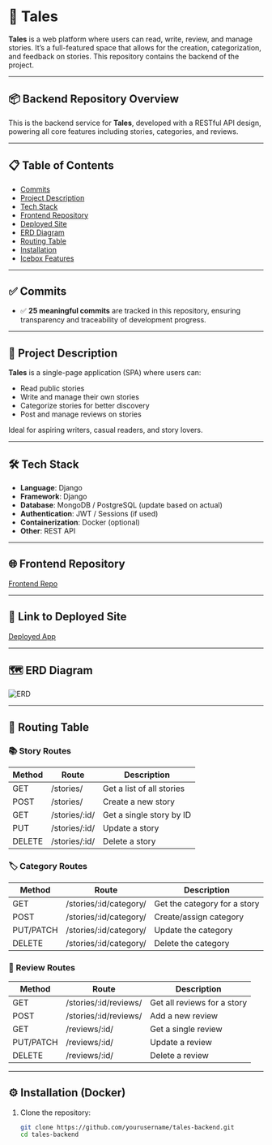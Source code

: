 # 📖 Tales

**Tales** is a web platform where users can read, write, review, and manage stories. It’s a full-featured space that allows for the creation, categorization, and feedback on stories. This repository contains the backend of the project.

---

## 📦 Backend Repository Overview

This is the backend service for **Tales**, developed with a RESTful API design, powering all core features including stories, categories, and reviews.

---

## 📋 Table of Contents

- [Commits](#commits)
- [Project Description](#project-description)
- [Tech Stack](#tech-stack)
- [Frontend Repository](#frontend-repository)
- [Deployed Site](#deployed-site)
- [ERD Diagram](#erd-diagram)
- [Routing Table](#routing-table)
- [Installation](#installation)
- [Icebox Features](#icebox-features)

---

## ✅ Commits

- ✅ **25 meaningful commits** are tracked in this repository, ensuring transparency and traceability of development progress.

---

## 📖 Project Description

**Tales** is a single-page application (SPA) where users can:

- Read public stories
- Write and manage their own stories
- Categorize stories for better discovery
- Post and manage reviews on stories

Ideal for aspiring writers, casual readers, and story lovers.

---

## 🛠 Tech Stack

- **Language**: Django
- **Framework**: Django
- **Database**: MongoDB / PostgreSQL (update based on actual)
- **Authentication**: JWT / Sessions (if used)
- **Containerization**: Docker (optional)
- **Other**: REST API

---

## 🌐 Frontend Repository

[Frontend Repo](https://github.com/Leena-Alomar/Story-Frontend)

---

## 🚀 Link to Deployed Site

[Deployed App](//)

---

## 🗺 ERD Diagram

![ERD](https://i.ibb.co/Ngsk2jF2/ERD-PROJECT.png)

---

## 🔁 Routing Table

### 📚 Story Routes

| Method | Route              | Description             |
|--------|--------------------|-------------------------|
| GET    | /stories/          | Get a list of all stories |
| POST   | /stories/          | Create a new story      |
| GET    | /stories/:id/      | Get a single story by ID |
| PUT    | /stories/:id/      | Update a story          |
| DELETE | /stories/:id/      | Delete a story          |

### 🏷 Category Routes

| Method     | Route                         | Description                    |
|------------|-------------------------------|--------------------------------|
| GET        | /stories/:id/category/        | Get the category for a story  |
| POST       | /stories/:id/category/        | Create/assign category        |
| PUT/PATCH  | /stories/:id/category/        | Update the category           |
| DELETE     | /stories/:id/category/        | Delete the category           |

### 📝 Review Routes

| Method     | Route                        | Description                   |
|------------|------------------------------|-------------------------------|
| GET        | /stories/:id/reviews/        | Get all reviews for a story  |
| POST       | /stories/:id/reviews/        | Add a new review             |
| GET        | /reviews/:id/                | Get a single review          |
| PUT/PATCH  | /reviews/:id/                | Update a review              |
| DELETE     | /reviews/:id/                | Delete a review              |

---

## ⚙️ Installation (Docker)

1. Clone the repository:
   ```bash
   git clone https://github.com/yourusername/tales-backend.git
   cd tales-backend
